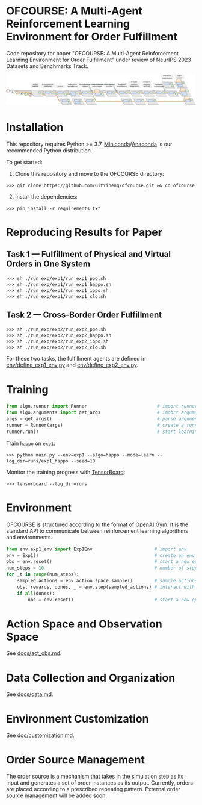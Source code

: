 # OFCOURSE: A Multi-Agent Reinforcement Learning Environment for Order Fulfillment

Code repository for paper "OFCOURSE: A Multi-Agent Reinforcement Learning Environment for Order Fulfillment" under review of NeurIPS 2023 Datasets and Benchmarks Track.

![OFCOURSE Teaser](./figs/teaser.png)

# Installation

This repository requires Python >= 3.7.
[Miniconda](https://docs.conda.io/en/latest/miniconda.html#system-requirements)/[Anaconda](https://docs.anaconda.com/anaconda/install/) is our recommended Python distribution.

To get started:

1. Clone this repository and move to the OFCOURSE directory:

```console
>>> git clone https://github.com/GitYiheng/ofcourse.git && cd ofcourse
```

2. Install the dependencies:

```console
>>> pip install -r requirements.txt
```

# Reproducing Results for Paper

## Task 1 &mdash; Fulfillment of Physical and Virtual Orders in One System

```console
>>> sh ./run_exp/exp1/run_exp1_ppo.sh
>>> sh ./run_exp/exp1/run_exp1_happo.sh
>>> sh ./run_exp/exp1/run_exp1_ippo.sh
>>> sh ./run_exp/exp1/run_exp1_clo.sh
```

## Task 2 &mdash; Cross-Border Order Fulfillment

```console
>>> sh ./run_exp/exp2/run_exp2_ppo.sh
>>> sh ./run_exp/exp2/run_exp2_happo.sh
>>> sh ./run_exp/exp2/run_exp2_ippo.sh
>>> sh ./run_exp/exp2/run_exp2_clo.sh
```

For these two tasks, the fulfillment agents are defined in [env/define_exp1_env.py](env/define_exp1_env.py) and [env/define_exp2_env.py](env/define_exp2_env.py).

# Training

```python
from algo.runner import Runner                          # import runner
from algo.arguments import get_args                     # import argument parser
args = get_args()                                       # parse arguments
runner = Runner(args)                                   # create a runner instance with specified arguments
runner.run()                                            # start learning or evaluation
```

Train `happo` on `exp1`:

```console
>>> python main.py --env=exp1 --algo=happo --mode=learn --log_dir=runs/exp1_happo --seed=10
```

Monitor the training progress with [TensorBoard](https://pytorch.org/docs/stable/tensorboard.html):

```console
>>> tensorboard --log_dir=runs
```

# Environment

OFCOURSE is structured according to the format of [OpenAI Gym](https://github.com/openai/gym).
It is the standard API to communicate between reinforcement learning algorithms and environments.

```python
from env.exp1_env import Exp1Env                       # import env
env = Exp1()                                           # create an env instance
obs = env.reset()                                      # start a new episode
num_steps = 10                                         # number of steps
for _t in range(num_steps):
    sampled_actions = env.action_space.sample()        # sample actions (not from algo)
    obs, rewards, dones, _ = env.step(sampled_actions) # interact with env
    if all(dones):
        obs = env.reset()                              # start a new episode when current one ends
```

# Action Space and Observation Space

See [docs/act_obs.md](docs/act_obs.md).

# Data Collection and Organization

See [docs/data.md](docs/data.md).

# Environment Customization

See [doc/customization.md](doc/customization.md).

# Order Source Management

The order source is a mechanism that takes in the simulation step as its input and generates a set of order instances as its output.
Currently, orders are placed according to a prescribed repeating pattern.
External order source management will be added soon.

